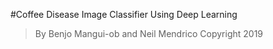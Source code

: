 #Coffee Disease Image Classifier Using Deep Learning

> By Benjo Mangui-ob and Neil Mendrico Copyright 2019

